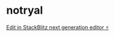 # notryal

[Edit in StackBlitz next generation editor ⚡️](https://stackblitz.com/~/github.com/ryalgabe/notryal)